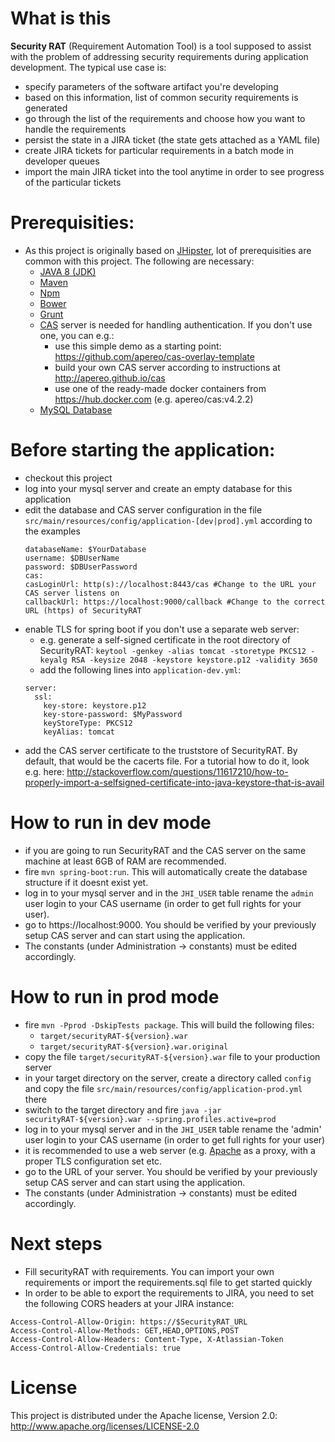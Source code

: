 # What is this
**Security RAT** (Requirement Automation Tool) is a tool supposed to assist with the problem of addressing security requirements during application development. The typical use case is:
- specify parameters of the software artifact you're developing
- based on this information, list of common security requirements is generated
- go through the list of the requirements and choose how you want to handle the requirements
- persist the state in a JIRA ticket (the state gets attached as a YAML file)
- create JIRA tickets for particular requirements in a batch mode in developer queues
- import the main JIRA ticket into the tool anytime in order to see progress of the particular tickets

# Prerequisities:
- As this project is originally based on [JHipster](http://jhipster.github.io/), lot of prerequisities are common with this project. The following are necessary:
  - [JAVA 8 (JDK)](http://www.oracle.com/technetwork/java/javase/overview/java8-2100321.html)
  - [Maven](https://maven.apache.org/)
  - [Npm](https://www.npmjs.com)
  - [Bower](http://bower.io/)
  - [Grunt](http://gruntjs.com/)
  - [CAS](https://en.wikipedia.org/wiki/Central_Authentication_Service) server is needed for handling authentication. If you don't use one, you can e.g.:
    - use this simple demo as a starting point: https://github.com/apereo/cas-overlay-template
    - build your own CAS server according to instructions at http://apereo.github.io/cas
    - use one of the ready-made docker containers from https://hub.docker.com (e.g. apereo/cas:v4.2.2)
  - [MySQL Database](https://www.mysql.com/)

# Before starting the application:
- checkout this project
- log into your mysql server and create an empty database for this application
- edit the database and CAS server configuration in the file `src/main/resources/config/application-[dev|prod].yml` according to the examples
    ```
    databaseName: $YourDatabase
    username: $DBUserName
    password: $DBUserPassword
    cas:
    casLoginUrl: http(s)://localhost:8443/cas #Change to the URL your CAS server listens on
    callbackUrl: https://localhost:9000/callback #Change to the correct URL (https) of SecurityRAT
    ```
- enable TLS for spring boot if you don't use a separate web server:
   - e.g. generate a self-signed certificate in the root directory of SecurityRAT: `keytool -genkey -alias tomcat -storetype PKCS12 -keyalg RSA -keysize 2048 -keystore keystore.p12 -validity 3650`
   - add the following lines into `application-dev.yml`:
    ```
    server:
      ssl:
        key-store: keystore.p12
        key-store-password: $MyPassword
        keyStoreType: PKCS12
        keyAlias: tomcat
    ```
- add the CAS server certificate to the truststore of SecurityRAT. By default, that would be the cacerts file. For a tutorial how to do it, look e.g. here: http://stackoverflow.com/questions/11617210/how-to-properly-import-a-selfsigned-certificate-into-java-keystore-that-is-avail
  
# How to run in dev mode
- if you are going to run SecurityRAT and the CAS server on the same machine at least 6GB of RAM are recommended.
- fire `mvn spring-boot:run`. This will automatically create the database structure if it doesnt exist yet.
- log in to your mysql server and in the `JHI_USER` table rename the `admin` user login to your CAS username (in order to get full rights for your user). 
- go to https://localhost:9000. You should be verified by your previously setup CAS server and can start using the application.
- The constants (under Administration -> constants) must be edited accordingly.

# How to run in prod mode
- fire `mvn -Pprod -DskipTests package`. This will build the following files:
  - `target/securityRAT-${version}.war`
  - `target/securityRAT-${version}.war.original`
- copy the file `target/securityRAT-${version}.war` file to your production server
- in your target directory on the server, create a directory called `config` and copy the file `src/main/resources/config/application-prod.yml` there
- switch to the target directory and fire `java -jar securityRAT-${version}.war --spring.profiles.active=prod`
- log in to your mysql server and in the `JHI_USER` table rename the 'admin' user login to your CAS username (in order to get full rights for your user)
- it is recommended to use a web server (e.g. [Apache](https://httpd.apache.org/) as a proxy, with a proper TLS configuration set etc.
- go to the URL of your server. You should be verified by your previously setup CAS server and can start using the application.
- The constants (under Administration -> constants) must be edited accordingly.

# Next steps
- Fill securityRAT with requirements. You can import your own requirements or import the requirements.sql file to get started quickly
- In order to be able to export the requirements to JIRA, you need to set the following CORS headers at your JIRA instance:
```
Access-Control-Allow-Origin: https://$SecurityRAT_URL
Access-Control-Allow-Methods: GET,HEAD,OPTIONS,POST
Access-Control-Allow-Headers: Content-Type, X-Atlassian-Token
Access-Control-Allow-Credentials: true
```

# License
This project is distributed under the Apache license, Version 2.0: http://www.apache.org/licenses/LICENSE-2.0
